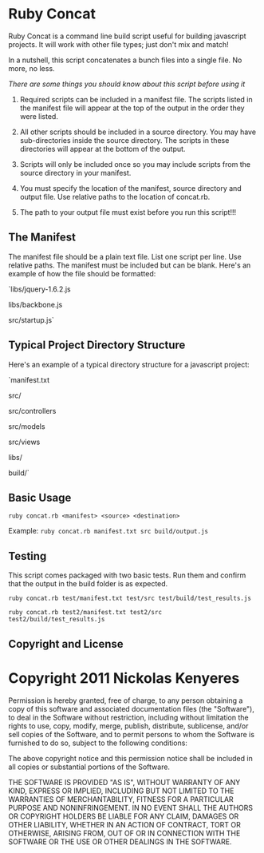 # Ruby Concat

Ruby Concat is a command line build script useful for building javascript projects. It will work with other 
file types; just don't mix and match!

In a nutshell, this script concatenates a bunch files into a single file. No more, no less.


*There are some things you should know about this script before using it*

1. Required scripts can be included in a manifest file. The scripts listed in the manifest file 
will appear at the top of the output in the order they were listed.

2. All other scripts should be included in a source directory. You may have sub-directories inside
the source directory. The scripts in these directories will appear at the bottom of the output.

3. Scripts will only be included once so you may include scripts from the source directory in your 
manifest.

4. You must specify the location of the manifest, source directory and output file. Use relative 
paths to the location of concat.rb.

5. The path to your output file must exist before you run this script!!!

## The Manifest

The manifest file should be a plain text file. List one script per line. Use relative paths. The 
manifest must be included but can be blank. Here's an example of how the file should be formatted:

`libs/jquery-1.6.2.js

libs/backbone.js

src/startup.js`

## Typical Project Directory Structure

Here's an example of a typical directory structure for a javascript project:

`manifest.txt

src/

src/controllers

src/models

src/views

libs/

build/`

## Basic Usage

`ruby concat.rb <manifest> <source> <destination>`
	
Example: `ruby concat.rb manifest.txt src build/output.js`

## Testing

This script comes packaged with two basic tests. Run them and confirm that the output in the build folder is as 
expected.

`ruby concat.rb test/manifest.txt test/src test/build/test_results.js`

`ruby concat.rb test2/manifest.txt test2/src test2/build/test_results.js`

## Copyright and License

# Copyright 2011 Nickolas Kenyeres
Permission is hereby granted, free of charge, to any person obtaining a copy of this software and associated 
documentation files (the "Software"), to deal in the Software without restriction, including without limitation 
the rights to use, copy, modify, merge, publish, distribute, sublicense, and/or sell copies of the Software, and 
to permit persons to whom the Software is furnished to do so, subject to the following conditions:

The above copyright notice and this permission notice shall be included in all copies or substantial 
portions of the Software.

THE SOFTWARE IS PROVIDED "AS IS", WITHOUT WARRANTY OF ANY KIND, EXPRESS OR IMPLIED, INCLUDING BUT NOT LIMITED 
TO THE WARRANTIES OF MERCHANTABILITY, FITNESS FOR A PARTICULAR PURPOSE AND NONINFRINGEMENT. IN NO EVENT SHALL THE 
AUTHORS OR COPYRIGHT HOLDERS BE LIABLE FOR ANY CLAIM, DAMAGES OR OTHER LIABILITY, WHETHER IN AN ACTION OF CONTRACT, 
TORT OR OTHERWISE, ARISING FROM, OUT OF OR IN CONNECTION WITH THE SOFTWARE OR THE USE OR OTHER DEALINGS IN 
THE SOFTWARE.